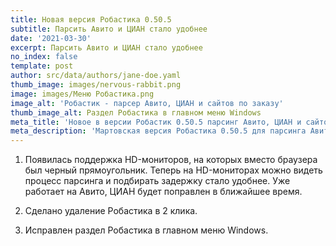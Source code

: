 ```yaml
---
title: Новая версия Робастика 0.50.5
subtitle: Парсить Авито и ЦИАН стало удобнее
date: '2021-03-30'
excerpt: Парсить Авито и ЦИАН стало удобнее
no_index: false
template: post
author: src/data/authors/jane-doe.yaml
thumb_image: images/nervous-rabbit.png
image: images/Меню Робастика.png
image_alt: 'Робастик - парсер Авито, ЦИАН и сайтов по заказу'
thumb_image_alt: Раздел Робастика в главном меню Windows
meta_title: 'Новое в версии Робастик 0.50.5 парсинг Авито, ЦИАН и сайтов по заказу'
meta_description: 'Мартовская версия Робастика 0.50.5 для парсинга Авито, ЦИАН и сайтов по заказу'
---
```

1.  Появилась поддержка HD-мониторов, на которых вместо браузера был черный прямоугольник. Теперь на HD-мониторах можно видеть процесс парсинга и подбирать задержку стало удобнее. Уже работает на Авито, ЦИАН будет поправлен в ближайшее время.

2.  Сделано удаление Робастика в 2 клика.

3.  Исправлен раздел Робастика в главном меню Windows.
